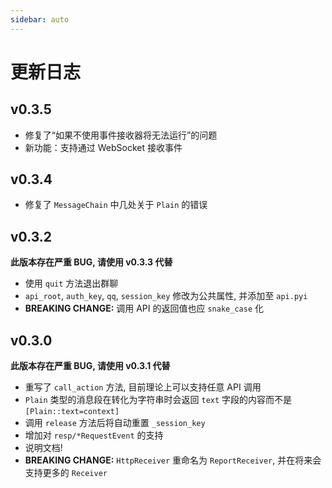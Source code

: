 ```yaml
---
sidebar: auto
---
```


# 更新日志

## v0.3.5
+ 修复了“如果不使用事件接收器将无法运行”的问题
+ 新功能：支持通过 WebSocket 接收事件

## v0.3.4
+ 修复了 `MessageChain` 中几处关于 `Plain` 的错误

## v0.3.2
**此版本存在严重 BUG, 请使用 v0.3.3 代替**
+ 使用 `quit` 方法退出群聊
+ `api_root`, `auth_key`, `qq`, `session_key` 修改为公共属性, 并添加至 `api.pyi`
+ **BREAKING CHANGE:** 调用 API 的返回值也应 `snake_case` 化

## v0.3.0
**此版本存在严重 BUG, 请使用 v0.3.1 代替**
+ 重写了 `call_action` 方法, 目前理论上可以支持任意 API 调用
+ `Plain` 类型的消息段在转化为字符串时会返回 `text` 字段的内容而不是 `[Plain::text=context]`
+ 调用 `release` 方法后将自动重置 `_session_key`
+ 增加对 `resp/*RequestEvent` 的支持
+ 说明文档!
+ **BREAKING CHANGE:** `HttpReceiver` 重命名为 `ReportReceiver`, 并在将来会支持更多的 `Receiver`